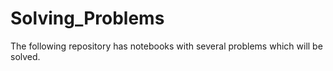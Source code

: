 # Solving_Problems
The following repository has notebooks with several problems which will be solved.
